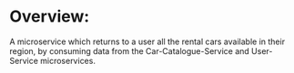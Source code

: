 # Overview:
A microservice which returns to a user all the rental cars available in their region, by consuming data from
the Car-Catalogue-Service and User-Service microservices.